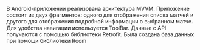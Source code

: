 В Android-приложении реализована архитектура MVVM. 
Приложение состоит из двух фрагментов: одного для отображения списка матчей и другого для отображения подробной информации о выбранном матче. 
Для удобства навигации используется ToolBar. 
Данные с API получаются с помощью библиотеки Retrofit.
Была создана база данных при помощи библиотеки Room
